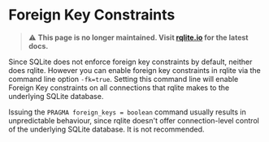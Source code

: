 # Foreign Key Constraints
> :warning: **This page is no longer maintained. Visit [rqlite.io](https://www.rqlite.io) for the latest docs.**

Since SQLite does not enforce foreign key constraints by default, neither does rqlite. However you can enable foreign key constraints in rqlite via the command line option `-fk=true`. Setting this command line will enable Foreign Key constraints on all connections that rqlite makes to the underlying SQLite database.

Issuing the `PRAGMA foreign_keys = boolean` command usually results in unpredictable behaviour, since rqlite doesn't offer connection-level control of the underlying SQLite database. It is not recommended.
